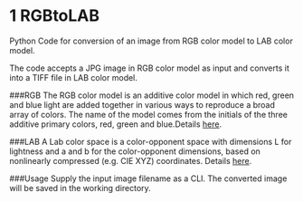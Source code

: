 # 1 RGBtoLAB
Python Code for conversion of an image from RGB color model to LAB color model. 

The code accepts a JPG image in RGB color model as input and converts it into a TIFF file in LAB color model.

###RGB
The RGB color model is an additive color model in which red, green and blue light are added together in various ways to reproduce a broad array of colors. The name of the model comes from the initials of the three additive primary colors, red, green and blue.Details [here](https://en.wikipedia.org/wiki/RGB_color_model).

###LAB
A Lab color space is a color-opponent space with dimensions L for lightness and a and b for the color-opponent dimensions, based on nonlinearly compressed (e.g. CIE XYZ) coordinates. Details [here](https://en.wikipedia.org/wiki/Lab_color_space).
 
###Usage
Supply the input image filename as a CLI. The converted image will be saved in the working directory.

